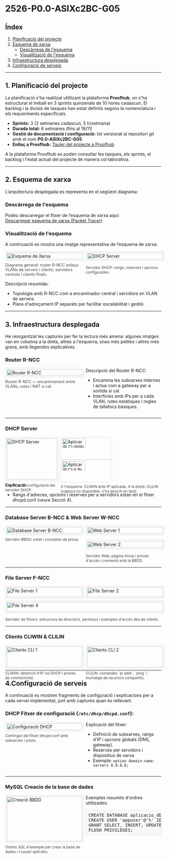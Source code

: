 # 2526-P0.0-ASIXc2BC-G05

## Índex

1. [Planificació del projecte](#planificació-del-projecte)
2. [Esquema de xarxa](#esquema-de-xarxa)
    - [Descàrrega de l'esquema](#descàrrega-de-lesquema)
    - [Visualització de l'esquema](#visualització-de-lesquema)
3. [Infraestructura desplegada](#infraestructura-desplegada)
4. [Configuració de serveis](#configuració-de-serveis)


---

## 1. Planificació del projecte

La planificació s'ha realitzat utilitzant la plataforma **Proofhub**, on s'ha estructurat el treball en 3 sprints quinzenals de 10 hores cadascun. El backlog i la divisió de tasques han estat definits segons la nomenclatura i els requeriments especificats.

- **Sprints:** 3 (2 setmanes cadascun, 5 h/setmana)
- **Durada total:** 6 setmanes (fins al 18/11)
- **Gestió de documentació i configuració:** tot versionat al repositori git amb el nom **P0.0-ASIXc2BC-G05**
- **Enllaç a Proofhub:** [Tauler del projecte a Proofhub](https://itecbcn.proofhub.com/bapplite/#app/todos/project-9335566085/list-269936034851)

A la plataforma Proofhub es poden consultar les tasques, els sprints, el backlog i l'estat actual del projecte de manera col·laborativa.

---

## 2. Esquema de xarxa

L’arquitectura desplegada es representa en el següent diagrama:

### Descàrrega de l'esquema

Podeu descarregar el fitxer de l’esquema de xarxa aquí:  
[Descarregar esquema de xarxa (Packet Tracer)](https://drive.google.com/file/d/1atEO0mJYaNl4XfbM8BtlbaUDIN4p2D8S/view?usp=sharing)

### Visualització de l'esquema

A continuació es mostra una imatge representativa de l’esquema de xarxa:

<div style="display:flex; gap:1rem; flex-wrap:wrap; align-items:flex-start;">
  <figure style="flex:1 1 48%; margin:0;">
    <img src="https://github.com/user-attachments/assets/12fdae6a-c0b8-4ae6-8dcf-2a22dcaad1b4" alt="Esquema de Xarxa" style="width:100%; height:auto; border:1px solid #ddd; padding:4px;">
    <figcaption style="font-size:0.9em; color:#444; margin-top:6px;">Diagrama general: router R-NCC enlaça VLANs de serveis i clients; servidors centrals i clients finals.</figcaption>
  </figure>
  <figure style="flex:1 1 48%; margin:0;">
    <div style="display:flex; gap:0.5rem; flex-direction:column;">
      <img src="https://github.com/user-attachments/assets/5f981a11-8565-4214-b966-b415ec1f0aa3" alt="DHCP Server" style="width:100%; height:auto; border:1px solid #ddd; padding:4px;">
      <figcaption style="font-size:0.85em; color:#444; margin-top:6px;">Servidor DHCP: rangs, reserves i opcions configurades.</figcaption>
    </div>
  </figure>
</div>

Descripció resumida:
- Topologia amb R-NCC com a encaminador central i servidors en VLAN de serveis.
- Plans d'adreçament IP separats per facilitar escalabilitat i gestió.

---

## 3. Infraestructura desplegada

He reorganitzat les captures per fer la lectura més amena: algunes imatges van en columna a la dreta, altres a l'esquerra, unes més petites i altres més grans, amb llegendes explicatives.

### Router R-NCC

<div style="display:flex; gap:1rem; flex-wrap:wrap; align-items:flex-start;">
  <figure style="flex:1 1 48%; margin:0;">
    <!-- Si tens una imatge del router, canvia la URL -->
    <img src="https://github.com/user-attachments/assets/placeholder-router.png" alt="Router R-NCC" style="width:100%; height:auto; border:1px solid #ddd; padding:4px;">
    <figcaption style="font-size:0.9em; color:#444; margin-top:6px;">Router R-NCC — encaminament entre VLANs, rutes i NAT si cal.</figcaption>
  </figure>

  <div style="flex:1 1 48%; min-width:220px;">
    <p style="margin-top:0;">Descripció del Router R-NCC:</p>
    <ul>
      <li>Encamina les subxarxes internes i actua com a gateway per a sortida si cal.</li>
      <li>Interfícies amb IPs per a cada VLAN, rutes estàtiques i regles de tallafocs bàsiques.</li>
    </ul>
  </div>
</div>

---

### DHCP Server

<div style="display:flex; gap:1rem; flex-wrap:wrap;">
  <figure style="flex:1 1 32%; margin:0;">
    <img src="https://github.com/user-attachments/assets/5f981a11-8565-4214-b966-b415ec1f0aa3" alt="DHCP Server" style="width:100%; height:auto; border:1px solid #ddd; padding:4px;">
    <figcaption style="font-size:0.85em; color:#444; margin-top:6px;">Interfície de configuració del servidor DHCP.</figcaption>
  </figure>

  <figure style="flex:1 1 64%; margin:0;">
    <img src="https://github.com/user-attachments/assets/416d0ece-f402-453e-94bf-5b63f4b9742f" alt="Aplicar IP CLIWIN" style="width:48%; height:auto; border:1px solid #ddd; padding:4px; margin-right:2%;">
    <img src="https://github.com/user-attachments/assets/placeholder-clilin.png" alt="Aplicar IP CLILIN" style="width:48%; height:auto; border:1px solid #ddd; padding:4px;">
    <figcaption style="font-size:0.85em; color:#444; margin-top:6px;">A l'esquerra: CLIWIN amb IP aplicada. A la dreta: CLILIN (captura no disponible, s'ha descrit en text).</figcaption>
  </figure>
</div>

Explicació:
- Rangs d'adreces, opcions i reserves per a servidors estan en el fitxer dhcpd.conf (veure Secció 4).

---

### Database Server B-NCC & Web Server W-NCC

<div style="display:flex; gap:1rem; flex-wrap:wrap; align-items:flex-start;">
  <figure style="flex:1 1 48%; margin:0;">
    <img src="https://github.com/user-attachments/assets/91df8564-9cf4-4e05-aa68-cafbcc95e472" alt="Database Server B-NCC" style="width:100%; height:auto; border:1px solid #ddd; padding:4px;">
    <figcaption style="font-size:0.85em; color:#444; margin-top:6px;">Servidor BBDD: estat i consultes de prova.</figcaption>
  </figure>

  <figure style="flex:1 1 48%; margin:0;">
    <div style="display:flex; gap:0.5rem; flex-direction:column;">
      <img src="https://github.com/user-attachments/assets/af5c4b39-2aa8-4296-9ccc-3d070ed0ceb5" alt="Web Server 1" style="width:100%; height:auto; border:1px solid #ddd; padding:4px;">
      <img src="https://github.com/user-attachments/assets/65501edd-9235-4c96-b090-8cf65ce86956" alt="Web Server 2" style="width:100%; height:auto; border:1px solid #ddd; padding:4px; margin-top:6px;">
      <figcaption style="font-size:0.85em; color:#444; margin-top:6px;">Servidor Web: pàgina inicial i proves d'accés i connexió amb la BBDD.</figcaption>
    </div>
  </figure>
</div>

---

### File Server F-NCC

<div style="display:flex; gap:1rem; flex-wrap:wrap;">
  <figure style="flex:1 1 32%; margin:0;">
    <img src="https://github.com/user-attachments/assets/211a4257-f1f7-44bf-867b-4d86b34adac8" alt="File Server 1" style="width:100%; height:auto; border:1px solid #ddd; padding:4px;">
  </figure>

  <figure style="flex:1 1 32%; margin:0;">
    <img src="https://github.com/user-attachments/assets/b4742b48-9bf8-4428-8813-ab1be867ebdc" alt="File Server 2" style="width:100%; height:auto; border:1px solid #ddd; padding:4px;">
  </figure>

  <figure style="flex:1 1 32%; margin:0;">
    <img src="https://github.com/user-attachments/assets/1bbe8d27-f2f8-4d51-90b4-1d4010cf4fb3" alt="File Server 4" style="width:100%; height:auto; border:1px solid #ddd; padding:4px;">
  </figure>

  <figcaption style="font-size:0.85em; color:#444; margin-top:6px;">Servidor de fitxers: estructura de directoris, permisos i exemples d'accés des de clients.</figcaption>
</div>

---

### Clients CLIWIN & CLILIN

<div style="display:flex; gap:1rem; flex-wrap:wrap;">
  <figure style="flex:1 1 48%; margin:0;">
    <img src="https://github.com/user-attachments/assets/caf48c54-ff97-4b35-a357-fea9f64cbae5" alt="Clients CLI 1" style="width:100%; height:auto; border:1px solid #ddd; padding:4px;">
    <figcaption style="font-size:0.85em; color:#444; margin-top:6px;">CLIWIN: obtenció d'IP via DHCP i proves de connectivitat.</figcaption>
  </figure>

  <figure style="flex:1 1 48%; margin:0;">
    <img src="https://github.com/user-attachments/assets/a0ccc30e-6beb-4853-978c-330ec4e448c9" alt="Clients CLI 2" style="width:100%; height:auto; border:1px solid #ddd; padding:4px;">
    <figcaption style="font-size:0.85em; color:#444; margin-top:6px;">CLILIN: comandes `ip addr`, `ping` i muntatge de recursos compartits.</figcaption>
  </figure>
</div>

---

## 4.Configuració de serveis

A continuació es mostren fragments de configuració i explicacions per a cada servei implementat, junt amb captures quan és rellevant.

### DHCP Fitxer de configuració (`/etc/dhcp/dhcpd.conf`):

<div style="display:flex; gap:1rem; flex-wrap:wrap; align-items:flex-start;">
  <figure style="flex:1 1 48%; margin:0;">
    <img src="https://github.com/user-attachments/assets/a26df952-47a8-4a5e-9c8d-e798f4a00059" alt="Configuració DHCP" style="width:100%; height:auto; border:1px solid #ddd; padding:4px;">
    <figcaption style="font-size:0.85em; color:#444; margin-top:6px;">Contingut del fitxer dhcpd.conf amb subxarxes i pools.</figcaption>
  </figure>

  <div style="flex:1 1 48%; min-width:220px;">
    <p style="margin-top:0;">Explicació del fitxer:</p>
    <ul>
      <li>Definició de subxarxes, rangs d'IP i opcions globals (DNS, gateway).</li>
      <li>Reserves per servidors i dispositius de xarxa.</li>
      <li>Exemple: <code>option domain-name-servers 8.8.8.8;</code></li>
    </ul>
  </div>
</div>

---

### MySQL Creacio de la base de dades

<div style="display:flex; gap:1rem; flex-wrap:wrap;">
  <figure style="flex:1 1 48%; margin:0;">
    <img src="https://github.com/user-attachments/assets/9bc4d813-f384-4563-afff-7484127ffb04" alt="Creació BBDD" style="width:100%; height:auto; border:1px solid #ddd; padding:4px;">
    <figcaption style="font-size:0.85em; color:#444; margin-top:6px;">Ordres SQL d'exemple per crear la base de dades i l'usuari aplicatiu.</figcaption>
  </figure>

  <div style="flex:1 1 48%; min-width:220px;">
    <p style="margin-top:0;">Exemples resumits d'ordres utilitzades:</p>
    <pre style="background:#f6f8fa; padding:8px; border:1px solid #e1e4e8; overflow:auto;">CREATE DATABASE aplicacio_db;
CREATE USER 'appuser'@'%' IDENTIFIED BY 'strong_password';
GRANT SELECT, INSERT, UPDATE, DELETE ON aplicacio_db.* TO 'appuser'@'%';
FLUSH PRIVILEGES;</pre>
  </div>
</div>
